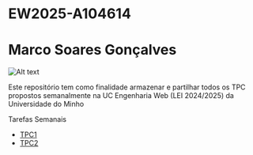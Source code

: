 # EW2025-A104614

# Marco Soares Gonçalves

![Alt text](image.PNG)

Este repositório tem como finalidade armazenar e partilhar todos os TPC propostos semanalmente na UC Engenharia Web (LEI 2024/2025) da Universidade do Minho

Tarefas Semanais

- [TPC1](https://github.com/MarcoGoncalves123/EngWeb2025-A104614/tree/main/TPC1)
- [TPC2](https://github.com/MarcoGoncalves123/EngWeb2025-A104614/tree/main/TPC2)

